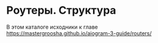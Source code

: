 # Роутеры. Структура

В этом каталоге исходники к главе https://mastergroosha.github.io/aiogram-3-guide/routers/
